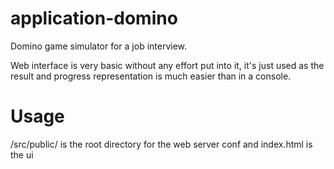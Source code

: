 # application-domino
Domino game simulator for a job interview.

Web interface is very basic without any effort put into it, it's just used as the result and progress representation is much easier than in a console.

# Usage
/src/public/ is the root directory for the web server conf and index.html is the ui
